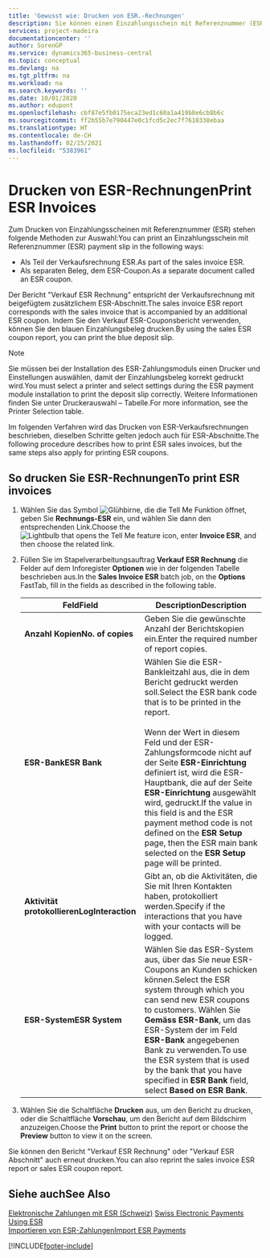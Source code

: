 ```yaml
---
title: 'Gewusst wie: Drucken von ESR.-Rechnungen'
description: Sie können einen Einzahlungsschein mit Referenznummer (ESR) auf mehrere Arten drucken.
services: project-madeira
documentationcenter: ''
author: SorenGP
ms.service: dynamics365-business-central
ms.topic: conceptual
ms.devlang: na
ms.tgt_pltfrm: na
ms.workload: na
ms.search.keywords: ''
ms.date: 10/01/2020
ms.author: edupont
ms.openlocfilehash: cbf87e5fb0175eca23ed1c60a1a419b8e6cb8b6c
ms.sourcegitcommit: ff2b55b7e790447e0c1fcd5c2ec7f7610338ebaa
ms.translationtype: HT
ms.contentlocale: de-CH
ms.lasthandoff: 02/15/2021
ms.locfileid: "5383961"
---
```

# <a name="print-esr-invoices"></a><span data-ttu-id="14760-103">Drucken von ESR-Rechnungen</span><span class="sxs-lookup"><span data-stu-id="14760-103">Print ESR Invoices</span></span>
<span data-ttu-id="14760-104">Zum Drucken von Einzahlungsscheinen mit Referenznummer (ESR) stehen folgende Methoden zur Auswahl:</span><span class="sxs-lookup"><span data-stu-id="14760-104">You can print an Einzahlungsschein mit Referenznummer (ESR) payment slip in the following ways:</span></span>  

- <span data-ttu-id="14760-105">Als Teil der Verkaufsrechnung ESR.</span><span class="sxs-lookup"><span data-stu-id="14760-105">As part of the sales invoice ESR.</span></span>  
- <span data-ttu-id="14760-106">Als separaten Beleg, dem ESR-Coupon.</span><span class="sxs-lookup"><span data-stu-id="14760-106">As a separate document called an ESR coupon.</span></span>  

<span data-ttu-id="14760-107">Der Bericht "Verkauf ESR Rechnung" entspricht der Verkaufsrechnung mit beigefügtem zusätzlichem ESR-Abschnitt.</span><span class="sxs-lookup"><span data-stu-id="14760-107">The sales invoice ESR report corresponds with the sales invoice that is accompanied by an additional ESR coupon.</span></span> <span data-ttu-id="14760-108">Indem Sie den Verkauf ESR-Couponsbericht verwenden, können Sie den blauen Einzahlungsbeleg drucken.</span><span class="sxs-lookup"><span data-stu-id="14760-108">By using the sales ESR coupon report, you can print the blue deposit slip.</span></span>  

> [!NOTE]  
>  <span data-ttu-id="14760-109">Sie müssen bei der Installation des ESR-Zahlungsmoduls einen Drucker und Einstellungen auswählen, damit der Einzahlungsbeleg korrekt gedruckt wird.</span><span class="sxs-lookup"><span data-stu-id="14760-109">You must select a printer and select settings during the ESR payment module installation to print the deposit slip correctly.</span></span> <span data-ttu-id="14760-110">Weitere Informationen finden Sie unter Druckerauswahl – Tabelle.</span><span class="sxs-lookup"><span data-stu-id="14760-110">For more information, see the Printer Selection table.</span></span>  

<span data-ttu-id="14760-111">Im folgenden Verfahren wird das Drucken von ESR-Verkaufsrechnungen beschrieben, dieselben Schritte gelten jedoch auch für ESR-Abschnitte.</span><span class="sxs-lookup"><span data-stu-id="14760-111">The following procedure describes how to print ESR sales invoices, but the same steps also apply for printing ESR coupons.</span></span>  

## <a name="to-print-esr-invoices"></a><span data-ttu-id="14760-112">So drucken Sie ESR-Rechnungen</span><span class="sxs-lookup"><span data-stu-id="14760-112">To print ESR invoices</span></span>  

1.  <span data-ttu-id="14760-113">Wählen Sie das Symbol ![Glühbirne, die die Tell Me Funktion öffnet](../../media/ui-search/search_small.png "Tell me-Funktion"), geben Sie **Rechnungs-ESR** ein, und wählen Sie dann den entsprechenden Link.</span><span class="sxs-lookup"><span data-stu-id="14760-113">Choose the ![Lightbulb that opens the Tell Me feature](../../media/ui-search/search_small.png "Tell me what you want to do") icon, enter **Invoice ESR**, and then choose the related link.</span></span>  
2.  <span data-ttu-id="14760-114">Füllen Sie im Stapelverarbeitungsauftrag **Verkauf ESR Rechnung** die Felder auf dem Inforegister **Optionen** wie in der folgenden Tabelle beschrieben aus.</span><span class="sxs-lookup"><span data-stu-id="14760-114">In the **Sales Invoice ESR** batch job, on the **Options** FastTab, fill in the fields as described in the following table.</span></span>  

    |<span data-ttu-id="14760-115">Feld</span><span class="sxs-lookup"><span data-stu-id="14760-115">Field</span></span>|<span data-ttu-id="14760-116">Description</span><span class="sxs-lookup"><span data-stu-id="14760-116">Description</span></span>|  
    |---------------------------------|---------------------------------------|  
    |<span data-ttu-id="14760-117">**Anzahl Kopien**</span><span class="sxs-lookup"><span data-stu-id="14760-117">**No. of copies**</span></span>|<span data-ttu-id="14760-118">Geben Sie die gewünschte Anzahl der Berichtskopien ein.</span><span class="sxs-lookup"><span data-stu-id="14760-118">Enter the required number of report copies.</span></span>|  
    |<span data-ttu-id="14760-119">**ESR-Bank**</span><span class="sxs-lookup"><span data-stu-id="14760-119">**ESR Bank**</span></span>|<span data-ttu-id="14760-120">Wählen Sie die ESR-Bankleitzahl aus, die in dem Bericht gedruckt werden soll.</span><span class="sxs-lookup"><span data-stu-id="14760-120">Select the ESR bank code that is to be printed in the report.</span></span><br /><br /> <span data-ttu-id="14760-121">Wenn der Wert in diesem Feld <Blank> und der ESR-Zahlungsformcode nicht auf der Seite **ESR-Einrichtung** definiert ist, wird die ESR-Hauptbank, die auf der Seite **ESR-Einrichtung** ausgewählt wird, gedruckt.</span><span class="sxs-lookup"><span data-stu-id="14760-121">If the value in this field is <Blank> and the ESR payment method code is not defined on the **ESR Setup** page, then the ESR main bank selected on the **ESR Setup** page will be printed.</span></span>|  
    |<span data-ttu-id="14760-122">**Aktivität protokollieren**</span><span class="sxs-lookup"><span data-stu-id="14760-122">**LogInteraction**</span></span>|<span data-ttu-id="14760-123">Gibt an, ob die Aktivitäten, die Sie mit Ihren Kontakten haben, protokolliert werden.</span><span class="sxs-lookup"><span data-stu-id="14760-123">Specify if the interactions that you have with your contacts will be logged.</span></span>|  
    |<span data-ttu-id="14760-124">**ESR-System**</span><span class="sxs-lookup"><span data-stu-id="14760-124">**ESR System**</span></span>|<span data-ttu-id="14760-125">Wählen Sie das ESR-System aus, über das Sie neue ESR-Coupons an Kunden schicken können.</span><span class="sxs-lookup"><span data-stu-id="14760-125">Select the ESR system through which you can send new ESR coupons to customers.</span></span> <span data-ttu-id="14760-126">Wählen Sie **Gemäss ESR-Bank**, um das ESR-System der im Feld **ESR-Bank** angegebenen Bank zu verwenden.</span><span class="sxs-lookup"><span data-stu-id="14760-126">To use the ESR system that is used by the bank that you have specified in **ESR Bank** field, select **Based on ESR Bank**.</span></span>|  

3.  <span data-ttu-id="14760-127">Wählen Sie die Schaltfläche **Drucken** aus, um den Bericht zu drucken, oder die Schaltfläche **Vorschau**, um den Bericht auf dem Bildschirm anzuzeigen.</span><span class="sxs-lookup"><span data-stu-id="14760-127">Choose the **Print** button to print the report or choose the **Preview** button to view it on the screen.</span></span>  

<span data-ttu-id="14760-128">Sie können den Bericht "Verkauf ESR Rechnung" oder "Verkauf ESR Abschnitt" auch erneut drucken.</span><span class="sxs-lookup"><span data-stu-id="14760-128">You can also reprint the sales invoice ESR report or sales ESR coupon report.</span></span>  

## <a name="see-also"></a><span data-ttu-id="14760-129">Siehe auch</span><span class="sxs-lookup"><span data-stu-id="14760-129">See Also</span></span>  
 <span data-ttu-id="14760-130">[Elektronische Zahlungen mit ESR (Schweiz)](swiss-electronic-payments-using-esr.md) </span><span class="sxs-lookup"><span data-stu-id="14760-130">[Swiss Electronic Payments Using ESR](swiss-electronic-payments-using-esr.md) </span></span>  
 [<span data-ttu-id="14760-131">Importieren von ESR-Zahlungen</span><span class="sxs-lookup"><span data-stu-id="14760-131">Import ESR Payments</span></span>](how-to-import-esr-payments.md)


[!INCLUDE[footer-include](../../includes/footer-banner.md)]